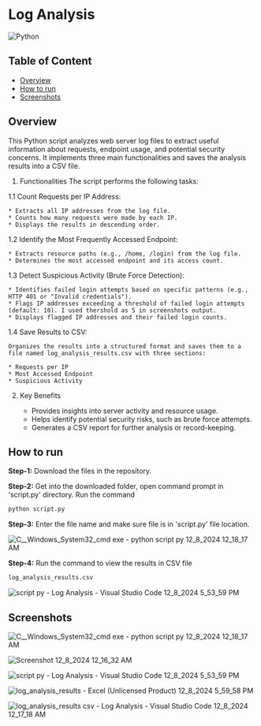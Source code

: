 # Log Analysis

![Python](https://img.shields.io/badge/Language-Python-brightgreen.svg)

## Table of Content
  * [Overview](#Problem-statment)
  * [How to run](#How-to-run)
  * [Screenshots](#screenshots)

  
## Overview

This Python script analyzes web server log files to extract useful information about requests, endpoint usage, and potential security concerns. It implements three main functionalities and saves the analysis results into a CSV file.

1. Functionalities
The script performs the following tasks:

  1.1 Count Requests per IP Address:

    * Extracts all IP addresses from the log file.
    * Counts how many requests were made by each IP.
    * Displays the results in descending order.

  1.2 Identify the Most Frequently Accessed Endpoint:

    * Extracts resource paths (e.g., /home, /login) from the log file.
    * Determines the most accessed endpoint and its access count.

  1.3 Detect Suspicious Activity (Brute Force Detection):

    * Identifies failed login attempts based on specific patterns (e.g., HTTP 401 or "Invalid credentials").
    * Flags IP addresses exceeding a threshold of failed login attempts (default: 10). I used thershold as 5 in screenshots output.
    * Displays flagged IP addresses and their failed login counts.

  1.4 Save Results to CSV:

    Organizes the results into a structured format and saves them to a file named log_analysis_results.csv with three sections:

    * Requests per IP
    * Most Accessed Endpoint
    * Suspicious Activity

2. Key Benefits

    * Provides insights into server activity and resource usage.
    * Helps identify potential security risks, such as brute force attempts.
    * Generates a CSV report for further analysis or record-keeping.


## How to run
  
**Step-1:** Download the files in the repository.<br>

**Step-2:** Get into the downloaded folder, open command prompt in 'script.py' directory. Run the command<br>
```python
python script.py
```

**Step-3:** Enter the file name and make sure file is in 'script.py' file location.

![C__Windows_System32_cmd exe - python  script py 12_8_2024 12_18_17 AM](https://github.com/user-attachments/assets/af55cadf-dbdf-4e3c-82df-cefcdbb5752c)


**Step-4:** Run the command to view the results in CSV file<br> 
```python
log_analysis_results.csv
```
![script py - Log Analysis - Visual Studio Code 12_8_2024 5_53_59 PM](https://github.com/user-attachments/assets/75dfb0b6-8855-4f2e-aeda-d936f6604345)



## Screenshots


![C__Windows_System32_cmd exe - python  script py 12_8_2024 12_18_17 AM](https://github.com/user-attachments/assets/af55cadf-dbdf-4e3c-82df-cefcdbb5752c)

![Screenshot 12_8_2024 12_16_32 AM](https://github.com/user-attachments/assets/6a4cedf9-60d4-4189-b9a8-e57b3ddc5f99)

![script py - Log Analysis - Visual Studio Code 12_8_2024 5_53_59 PM](https://github.com/user-attachments/assets/75dfb0b6-8855-4f2e-aeda-d936f6604345)

![log_analysis_results - Excel (Unlicensed Product) 12_8_2024 5_59_58 PM](https://github.com/user-attachments/assets/8b7de6ca-6577-4113-820e-5ab5d9d79381)

![log_analysis_results csv - Log Analysis - Visual Studio Code 12_8_2024 12_17_18 AM](https://github.com/user-attachments/assets/34558517-520a-4328-beae-3db64b1c0ef1)


  
